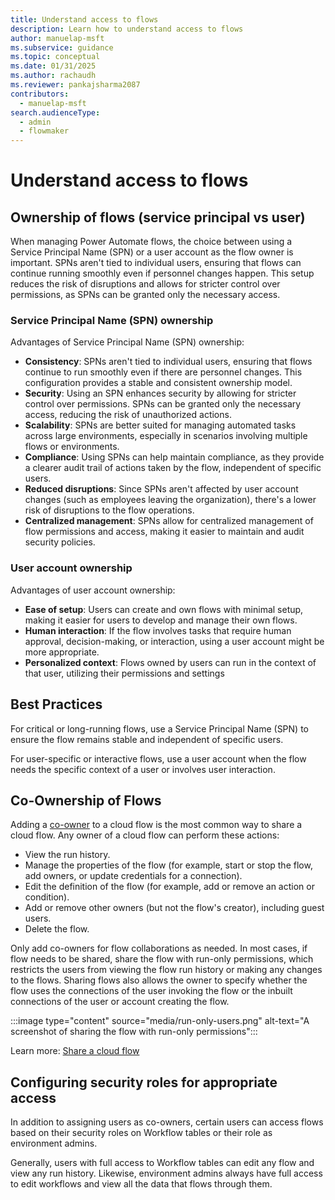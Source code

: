 ```yaml
---
title: Understand access to flows
description: Learn how to understand access to flows
author: manuelap-msft
ms.subservice: guidance
ms.topic: conceptual
ms.date: 01/31/2025
ms.author: rachaudh
ms.reviewer: pankajsharma2087
contributors: 
  - manuelap-msft
search.audienceType: 
  - admin
  - flowmaker
---
```


# Understand access to flows

## Ownership of flows (service principal vs user) 

When managing Power Automate flows, the choice between using a Service Principal Name (SPN) or a user account as the flow owner is important. SPNs aren't tied to individual users, ensuring that flows can continue running smoothly even if personnel changes happen. This setup reduces the risk of disruptions and allows for stricter control over permissions, as SPNs can be granted only the necessary access.

### Service Principal Name (SPN) ownership

Advantages of Service Principal Name (SPN) ownership:

- **Consistency**: SPNs aren't tied to individual users, ensuring that flows continue to run smoothly even if there are personnel changes. This configuration provides a stable and consistent ownership model.
- **Security**: Using an SPN enhances security by allowing for stricter control over permissions. SPNs can be granted only the necessary access, reducing the risk of unauthorized actions.
- **Scalability**: SPNs are better suited for managing automated tasks across large environments, especially in scenarios involving multiple flows or environments.
- **Compliance**: Using SPNs can help maintain compliance, as they provide a clearer audit trail of actions taken by the flow, independent of specific users.
- **Reduced disruptions**: Since SPNs aren't affected by user account changes (such as employees leaving the organization), there's a lower risk of disruptions to the flow operations.
- **Centralized management**: SPNs allow for centralized management of flow permissions and access, making it easier to maintain and audit security policies.

### User account ownership

Advantages of user account ownership:

- **Ease of setup**: Users can create and own flows with minimal setup, making it easier for users to develop and manage their own flows.
- **Human interaction**: If the flow involves tasks that require human approval, decision-making, or interaction, using a user account might be more appropriate.
- **Personalized context**: Flows owned by users can run in the context of that user, utilizing their permissions and settings

## Best Practices

For critical or long-running flows, use a Service Principal Name (SPN) to ensure the flow remains stable and independent of specific users.

For user-specific or interactive flows, use a user account when the flow needs the specific context of a user or involves user interaction.

## Co-Ownership of Flows

Adding a [co-owner](/power-automate/create-team-flows) to a cloud flow is the most common way to share a cloud flow. Any owner of a cloud flow can perform these actions:

- View the run history.
- Manage the properties of the flow (for example, start or stop the flow, add owners, or update credentials for a connection).
- Edit the definition of the flow (for example, add or remove an action or condition).
- Add or remove other owners (but not the flow's creator), including guest users.
- Delete the flow.

Only add co-owners for flow collaborations as needed. In most cases, if flow needs to be shared, share the flow with run-only permissions, which restricts the users from viewing the flow run history or making any changes to the flows. Sharing flows also allows the owner to specify whether the flow uses the connections of the user invoking the flow or the inbuilt connections of the user or account creating the flow. 

:::image type="content" source="media/run-only-users.png" alt-text="A screenshot of sharing the flow with run-only permissions":::

Learn more: [Share a cloud flow](/power-automate/create-team-flows)

## Configuring security roles for appropriate access

In addition to assigning users as co-owners, certain users can access flows based on their security roles on Workflow tables or their role as environment admins.

Generally, users with full access to Workflow tables can edit any flow and view any run history. Likewise, environment admins always have full access to edit workflows and view all the data that flows through them.